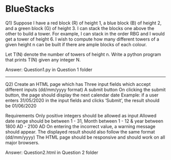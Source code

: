 # BlueStacks

Q1) Suppose I have a red block (R) of height 1, a blue block (B) of height 2, and a green block (G) of height 3. I can stack the blocks one above the other to build a tower. For example, I can stack in the order RBG and I would get a tower of height 6. I wish to compute how many different towers of a given height n can be built if there are ample blocks of each colour.

Let T(N) denote the number of towers of height n. Write a python program that prints T(N) given any integer N.

Answer: Question1.py in Question 1 folder

*************************************************************************

Q2) Create an HTML page which has
Three input fields which accept different inputs (dd/mm/yyyy format)
A submit button
On clicking the submit button, the page should display the next calendar date
Example: if a user enters 31/05/2020 in the input fields and clicks ‘Submit’, the result should be 01/06/2020

Requirements
Only positive integers should be allowed as input
Allowed date range should be between 1 - 31, Month between 1 - 12 & year between 1800 AD - 2100 AD
On entering the incorrect value, a warning message should appear.
The displayed result should also follow the same format (dd/mm/yyyy)
The HTML page should be responsive and should work on all major browsers.

Answer: Question2.html in Question 2 folder
